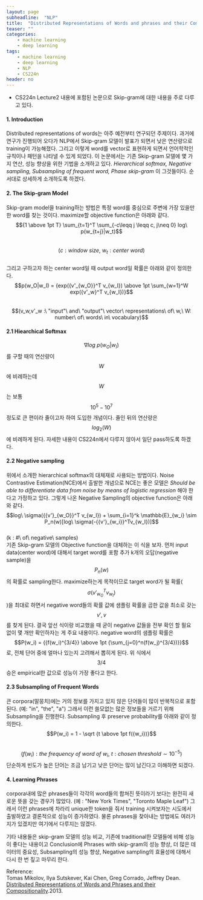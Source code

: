 ```yaml
---
layout: page
subheadline:  "NLP"
title:  "Distributed Representations of Words and phrases and their Compositionality"
teaser: ""
categories:
    - machine learning
    - deep learning
tags:
    - machine learning
    - deep learning
    - NLP
    - CS224n
header: no
---
```


- CS224n Lecture2 내용에 포함된 논문으로 Skip-gram에 대한 내용을 주로 다루고 있다.

#### 1. Introduction <br>
Distributed representations of words는 아주 예전부터 연구되던 주제이다. 과거에 연구가 진행되어 오다가
NLP에서 Skip-gram 모델이 발표가 되면서 낮은 연산량으로 training이 가능해졌다.
그리고 이렇게 word를 vector로 표현하게 되면서 언어학적인 규칙이나 패턴을 나타낼 수 있게 되었다.
이 논문에서는 기존 Skip-gram 모델에 몇 가지 연산, 성능 향상을 위한 기법을 소개하고 있다.
*Hierarchical softmax, Negative sampling, Subsampling of frequent word, Phase skip-gram* 이 그것들이다.
순서대로 상세하게 소개하도록 하겠다.

#### 2. The Skip-gram Model <br>
Skip-gram model을 training하는 방법은 특정 word를 중심으로 주변에 가장 있을만한 word를 찾는 것이다.
maximize할 objective function은 아래와 같다. <br>
$${1 \above 1pt T} \sum_{t=1}^T \sum_{-c\leqq j \leqq c, j\neq 0} log\ p(w_{t+j}|w_t)$$ <br>
$$(c : window\ size,\ w_t : center\ word)$$ <br>
그리고 구하고자 하는 center word일 때 output word일 확률은 아래와 같이 정의한다.
$$p(w_O|w_I) = {exp({v'_{w_O}}^T v_{w_I}) \above 1pt \sum_{w=1}^W exp({v'_w}^T v_{w_I})}$$ <br>
$$(v_w,v'_w :\ "input"\ and\ "output"\ vector\ representations\ of\ w,\ W: number\ of\ words\ in\ vocabulary)$$ 

#### 2.1 Hiearchical Softmax <br>
$$\nabla log\ p(w_O|w_I)$$를 구할 때의 연산량이 $$W$$에 비례하는데 $$W$$는 보통 $$10^5-10^7$$ 정도로 큰 편이라
줄이고자 하여 도입한 개념이다. 줄인 뒤의 연산량은 $$log_2(W)$$에 비례하게 된다.
자세한 내용이 CS224n에서 다루지 않아서 일단 pass하도록 하겠다.

#### 2.2 Negative sampling <br>
위에서 소개한 hierarchical softmax의 대체재로 사용되는 방법이다.
Noise Contrastive Estimation(NCE)에서 출발한 개념으로 NCE는 좋은 모델은 *Should be able to differentiate
data from noise by means of logistic regression* 해야 한다고 가정하고 있다.
그렇게 나온 Negative Sampling의 objective function은 아래와 같다.
$$log\ \sigma({{v'}_{w_O}}^T v_{w_I}) + \sum_{i=1}^k \mathbb{E}_{w_i} \sim P_n(w)[log\ \sigma(-{{v'}_{w_i}}^Tv_{w_I})]$$ <br>
(k : #\ of\ negative\ samples) <br>
기존 Skip-gram 모델의 Objective function을 대체하는 이 식을 보자.
먼저 input data(center word)에 대해서 target word를 포함 추가 k개의 오답(negative sample)을 $$P_n(w)$$의 확률로 sampling한다.
maximize하는게 목적이므로 target word가 될 확률($$\sigma({{v'}_{w_O}}^T v_{w_I})$$)을 최대로 하면서
negative word들의 확률 값에 샘플링 확률을 곱한 값을 최소로 갖는 $$v',v$$를 찾게 된다.
결국 앞선 식이랑 비교했을 때 굳이 negative 값들을 전부 확인 할 필요 없이 몇 개만 확인하자는 게
주요 내용이다.
negative word의 샘플링 확률은 $$P(w_i) = {{f(w_i)^{3/4}} \above 1pt {\sum_{j=0}^n(f(w_j)^{3/4})}}$$ 로,
전체 단어 중에 얼마나 있는지 고려해서 뽑히게 된다. 위 식에서 $$3/4$$승은 empirical한 값으로 성능이 가장 좋다고 한다.

#### 2.3 Subsampling of Frequent Words <br>
큰 corpora(말뭉치)에는 거의 정보를 가지고 있지 않은 단어들이 많이 반복적으로 포함된다. (예: "in", "the", "a")
그래서 이런 쓸모없는 많은 정보들을 거르기 위해 Subsampling을 진행한다.
Subsampling 후 preserve probability를 아래와 같이 정의한다. <br>
$$P(w_i) = 1 - \sqrt {t \above 1pt f({w_i})}$$<br>
$$(f(w_i):the\ frequency\ of\ word\ of\ w_i,\ t: chosen\ threshold \sim 10^{-5})$$
단순하게 빈도가 높은 단어는 조금 남기고 낮은 단어는 많이 남긴다고 이해하면 되겠다.

#### 4. Learning Phrases <br>
corpora내에 많은 phrases들이 각각의 word들의 합쳐진 뜻이라기 보다는 완전히 새로운 뜻을 갖는 경우가
많았다. (예 : "New York Times", "Toronto Maple Leaf") 그래서 이런 phrases에 차라리 unique한 token을 줘서
training 시켜보자는 시도에서 출발하였고 결론적으로 성능이 증가하였다.
물론 phrases을 찾아내는 방법에도 여러가지가 있겠지만 여기에서 다루지는 않겠다.

기타 내용들은 skip-gram 모델의 성능 비교, 기존에 traditional한 모델들에 비해 성능이 좋다는 내용이고
Conclusion에 Phrases with skip-gram의 성능 향상, 더 많은 데이터의 중요성, Subsampling의 성능 향상, Negative sampling의
효율성에 대해서 다시 한 번 짚고 마무리 한다.

Reference: <br>
Tomas Mikolov, Ilya Sutskever, Kai Chen, Greg Corrado, Jeffrey Dean. [Distributed Representations of Words and Phrases and their Compositionality](http://papers.nips.cc/paper/5021-distributed-representations-of-words-and-phrases-and-their-compositionality.pdf).2013.
